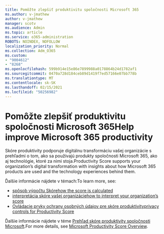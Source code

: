 ```yaml
---
title: Pomôžte zlepšiť produktivitu spoločnosti Microsoft 365
ms.author: v-jmathew
author: v-jmathew
manager: scotv
ms.audience: Admin
ms.topic: article
ms.service: o365-administration
ROBOTS: NOINDEX, NOFOLLOW
localization_priority: Normal
ms.collection: Adm_O365
ms.custom:
- "9004612"
- "8268"
ms.openlocfilehash: 599b914e15e86e7899988a0178864b24d1782af1
ms.sourcegitcommit: 0470a728d184ceb89d1419f7ed57166e07bb778b
ms.translationtype: MT
ms.contentlocale: sk-SK
ms.lasthandoff: 02/15/2021
ms.locfileid: "50256982"
---
```

# <a name="help-improve-microsoft-365-productivity"></a><span data-ttu-id="6dc2a-102">Pomôžte zlepšiť produktivitu spoločnosti Microsoft 365</span><span class="sxs-lookup"><span data-stu-id="6dc2a-102">Help improve Microsoft 365 productivity</span></span>

<span data-ttu-id="6dc2a-103">Skóre produktivity podporuje digitálnu transformáciu vašej organizácie s prehľadmi o tom, ako sa používajú produkty spoločnosti Microsoft 365, ako aj technológie, ktoré za nimi stoja.</span><span class="sxs-lookup"><span data-stu-id="6dc2a-103">Productivity Score supports your organization’s digital transformation with insights about how Microsoft 365 products are used and the technology experiences behind them.</span></span>

<span data-ttu-id="6dc2a-104">Ďalšie informácie nájdete v témach:</span><span class="sxs-lookup"><span data-stu-id="6dc2a-104">To learn more, see:</span></span>

- [<span data-ttu-id="6dc2a-105">spôsob výpočtu Skóre</span><span class="sxs-lookup"><span data-stu-id="6dc2a-105">how the score is calculated</span></span>](https://docs.microsoft.com/microsoft-365/admin/productivity/productivity-score)
- [<span data-ttu-id="6dc2a-106">interpretácia skóre vašej organizácie</span><span class="sxs-lookup"><span data-stu-id="6dc2a-106">how to interpret your organization’s score</span></span>](https://docs.microsoft.com/microsoft-365/admin/productivity/productivity-score)
- [<span data-ttu-id="6dc2a-107">Ovládacie prvky ochrany osobných údajov pre skóre produktivity</span><span class="sxs-lookup"><span data-stu-id="6dc2a-107">privacy controls for Productivity Score</span></span>](https://docs.microsoft.com/microsoft-365/admin/productivity/privacy)

<span data-ttu-id="6dc2a-108">Ďalšie informácie nájdete v téme [Prehľad skóre produktivity spoločnosti Microsoft](https://docs.microsoft.com/microsoft-365/admin/productivity/productivity-score).</span><span class="sxs-lookup"><span data-stu-id="6dc2a-108">For more details, see [Microsoft Productivity Score Overview](https://docs.microsoft.com/microsoft-365/admin/productivity/productivity-score).</span></span>
